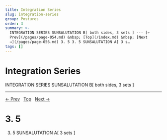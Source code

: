 ```yaml
---
title: Integration Series
slug: integration-series
group: Postures
order: 3
summary: >-
  INTEGRATION SERIES SUNSALUTATION B[ both sides, 3 sets ] --- [←
  Prev](/pages/page-054.md) &nbsp; [Top](/index.md) &nbsp; [Next
  →](/pages/page-056.md) 3. 5 3. 5 SUNSALUTATION A[ 3 s…
tags: []
---
```

# Integration Series

INTEGRATION SERIES
SUNSALUTATION B[ both sides, 3 sets ]

---
[← Prev](/pages/page-054.md) &nbsp; [Top](/index.md) &nbsp; [Next →](/pages/page-056.md)

# 3. 5

3. 5
SUNSALUTATION A[ 3 sets ]
